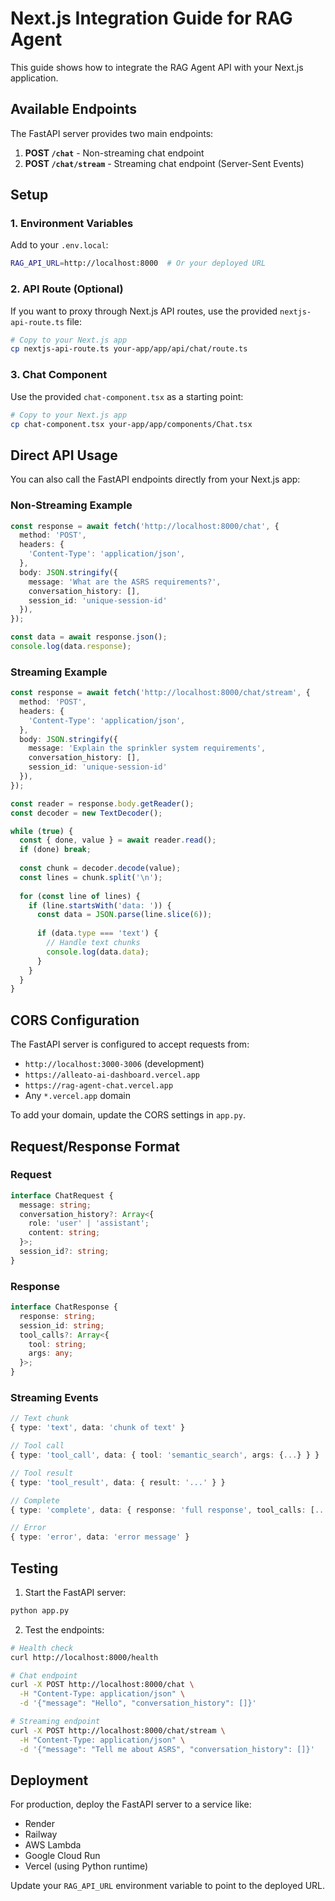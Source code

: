 # Next.js Integration Guide for RAG Agent

This guide shows how to integrate the RAG Agent API with your Next.js application.

## Available Endpoints

The FastAPI server provides two main endpoints:

1. **POST `/chat`** - Non-streaming chat endpoint
2. **POST `/chat/stream`** - Streaming chat endpoint (Server-Sent Events)

## Setup

### 1. Environment Variables

Add to your `.env.local`:

```bash
RAG_API_URL=http://localhost:8000  # Or your deployed URL
```

### 2. API Route (Optional)

If you want to proxy through Next.js API routes, use the provided `nextjs-api-route.ts` file:

```bash
# Copy to your Next.js app
cp nextjs-api-route.ts your-app/app/api/chat/route.ts
```

### 3. Chat Component

Use the provided `chat-component.tsx` as a starting point:

```bash
# Copy to your Next.js app
cp chat-component.tsx your-app/app/components/Chat.tsx
```

## Direct API Usage

You can also call the FastAPI endpoints directly from your Next.js app:

### Non-Streaming Example

```typescript
const response = await fetch('http://localhost:8000/chat', {
  method: 'POST',
  headers: {
    'Content-Type': 'application/json',
  },
  body: JSON.stringify({
    message: 'What are the ASRS requirements?',
    conversation_history: [],
    session_id: 'unique-session-id'
  }),
});

const data = await response.json();
console.log(data.response);
```

### Streaming Example

```typescript
const response = await fetch('http://localhost:8000/chat/stream', {
  method: 'POST',
  headers: {
    'Content-Type': 'application/json',
  },
  body: JSON.stringify({
    message: 'Explain the sprinkler system requirements',
    conversation_history: [],
    session_id: 'unique-session-id'
  }),
});

const reader = response.body.getReader();
const decoder = new TextDecoder();

while (true) {
  const { done, value } = await reader.read();
  if (done) break;
  
  const chunk = decoder.decode(value);
  const lines = chunk.split('\n');
  
  for (const line of lines) {
    if (line.startsWith('data: ')) {
      const data = JSON.parse(line.slice(6));
      
      if (data.type === 'text') {
        // Handle text chunks
        console.log(data.data);
      }
    }
  }
}
```

## CORS Configuration

The FastAPI server is configured to accept requests from:
- `http://localhost:3000-3006` (development)
- `https://alleato-ai-dashboard.vercel.app`
- `https://rag-agent-chat.vercel.app`
- Any `*.vercel.app` domain

To add your domain, update the CORS settings in `app.py`.

## Request/Response Format

### Request
```typescript
interface ChatRequest {
  message: string;
  conversation_history?: Array<{
    role: 'user' | 'assistant';
    content: string;
  }>;
  session_id?: string;
}
```

### Response
```typescript
interface ChatResponse {
  response: string;
  session_id: string;
  tool_calls?: Array<{
    tool: string;
    args: any;
  }>;
}
```

### Streaming Events
```typescript
// Text chunk
{ type: 'text', data: 'chunk of text' }

// Tool call
{ type: 'tool_call', data: { tool: 'semantic_search', args: {...} } }

// Tool result
{ type: 'tool_result', data: { result: '...' } }

// Complete
{ type: 'complete', data: { response: 'full response', tool_calls: [...] } }

// Error
{ type: 'error', data: 'error message' }
```

## Testing

1. Start the FastAPI server:
```bash
python app.py
```

2. Test the endpoints:
```bash
# Health check
curl http://localhost:8000/health

# Chat endpoint
curl -X POST http://localhost:8000/chat \
  -H "Content-Type: application/json" \
  -d '{"message": "Hello", "conversation_history": []}'

# Streaming endpoint
curl -X POST http://localhost:8000/chat/stream \
  -H "Content-Type: application/json" \
  -d '{"message": "Tell me about ASRS", "conversation_history": []}'
```

## Deployment

For production, deploy the FastAPI server to a service like:
- Render
- Railway
- AWS Lambda
- Google Cloud Run
- Vercel (using Python runtime)

Update your `RAG_API_URL` environment variable to point to the deployed URL.